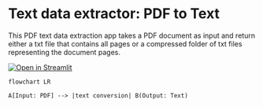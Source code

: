 # Text data extractor: PDF to Text


This PDF text data extraction app takes a PDF document as input and return either a txt file that contains all pages or a compressed folder of txt files representing the document pages.

[![Open in Streamlit](https://static.streamlit.io/badges/streamlit_badge_black_white.svg)](https://share.streamlit.io/nainiayoub/pdf-text-data-extractor/main/app.py)

```mermaid
flowchart LR

A[Input: PDF] --> |text conversion| B(Output: Text)


```



